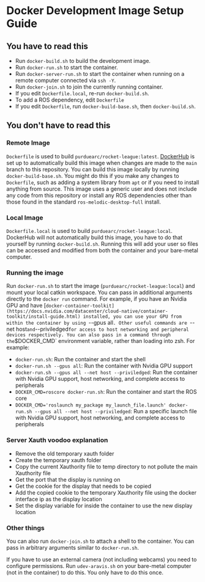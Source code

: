 # Docker Development Image Setup Guide

## You have to read this

- Run `docker-build.sh` to build the development image.
- Run `docker-run.sh` to start the container.
- Run `docker-server-run.sh` to start the container when running on a remote computer connected via `ssh -Y`.
- Run `docker-join.sh` to join the currently running container.
- If you edit `Dockerfile.local`, re-run `docker-build.sh`.
- To add a ROS dependency, edit `Dockerfile`
- If you edit `Dockerfile`, run `docker-build-base.sh`, then `docker-build.sh`.

## You don't have to read this

### Remote Image

`Dockerfile` is used to build `purduearc/rocket-league:latest`.
[DockerHub](https://hub.docker.com/repository/docker/purduearc/rocket-league/)
is set up to automatically build this image when changes are made to the `main`
branch to this repository. You can build this image locally by running
`docker-build-base.sh`. You might do this if you make any changes to
`Dockerfile`, such as adding a system library from `apt` or if you need to
install anything from source. This image uses a generic user and does not
include any code from this repository or install any ROS dependencies other than
those found in the standard `ros-melodic-desktop-full` install.

### Local Image

`Dockerfile.local` is used to build `purduearc/rocket-league:local`. DockerHub
will not automatically build this image, you have to do that yourself by running
`docker-build.sh`. Running this will add your user so files can be accessed and
modified from both the container and your bare-metal computer.

### Running the image

Run `docker-run.sh` to start the image (`purduearc/rocket-league:local`) and
mount your local catkin workspace. You can pass in additional arguments directly
to the `docker run` command. For example, if you have an Nvidia GPU and have
[`docker-container-toolkit](https://docs.nvidia.com/datacenter/cloud-native/container-toolkit/install-guide.html)
installed, you can use your GPU from within the container by using `--gpus all`.
Other useful commands are `--net host` and `--priviledged` for access to host
networking and peripheral devices respectively. You can also pass in a command
through the `$DOCKER_CMD` environment variable, rather than loading into zsh.
For example:
  - `docker-run.sh`: Run the container and start the shell
  - `docker-run.sh --gpus all`: Run the container with Nvidia GPU support
  - `docker-run.sh --gpus all --net host --priviledged`: Run the container with
  Nvidia GPU support, host networking, and complete access to peripherals
  - `DOCKER_CMD=roscore docker-run.sh`: Run the container and start the ROS core
  - `DOCKER_CMD='roslaunch my_package my_launch_file.launch' docker-run.sh
  --gpus all --net host --priviledged`: Run a specific launch
  file with Nvidia GPU support, host networking, and complete access to
  peripherals
  
  ### Server Xauth voodoo explanation

  - Remove the old temporary xauth folder
  - Create the temporary xauth folder
  - Copy the current Xauthority file to temp directory to not pollute the main Xauthority file
  - Get the port that the display is running on
  - Get the cookie for the display that needs to be copied
  - Add the copied cookie to the temporary Xauthority file using the docker interface ip as the display location
  - Set the display variable for inside the container to use the new display location

### Other things

You can also run `docker-join.sh` to attach a shell to the container. You can
pass in arbitrary arguments similar to `docker-run.sh`.

If you have to use an external camera (not including webcams) you need to
configure permissions. Run `udev-aravis.sh` on your bare-metal computer (not in
the container) to do this. You only have to do this once.
